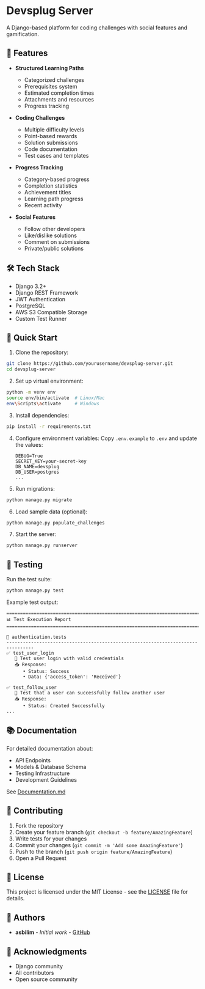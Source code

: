 # Devsplug Server

A Django-based platform for coding challenges with social features and gamification.

## 🌟 Features

- **Structured Learning Paths**

  - Categorized challenges
  - Prerequisites system
  - Estimated completion times
  - Attachments and resources
  - Progress tracking

- **Coding Challenges**

  - Multiple difficulty levels
  - Point-based rewards
  - Solution submissions
  - Code documentation
  - Test cases and templates

- **Progress Tracking**

  - Category-based progress
  - Completion statistics
  - Achievement titles
  - Learning path progress
  - Recent activity

- **Social Features**
  - Follow other developers
  - Like/dislike solutions
  - Comment on submissions
  - Private/public solutions

## 🛠️ Tech Stack

- Django 3.2+
- Django REST Framework
- JWT Authentication
- PostgreSQL
- AWS S3 Compatible Storage
- Custom Test Runner

## 🚀 Quick Start

1. Clone the repository:

```bash
git clone https://github.com/yourusername/devsplug-server.git
cd devsplug-server
```

2. Set up virtual environment:

```bash
python -m venv env
source env/bin/activate  # Linux/Mac
env\Scripts\activate     # Windows
```

3. Install dependencies:

```bash
pip install -r requirements.txt
```

4. Configure environment variables:
   Copy `.env.example` to `.env` and update the values:

   ```
   DEBUG=True
   SECRET_KEY=your-secret-key
   DB_NAME=devsplug
   DB_USER=postgres
   ...
   ```

5. Run migrations:

```bash
python manage.py migrate
```

6. Load sample data (optional):

```bash
python manage.py populate_challenges
```

7. Start the server:

```bash
python manage.py runserver
```

## 🧪 Testing

Run the test suite:

```bash
python manage.py test
```

Example test output:

```
================================================================================
📊 Test Execution Report
================================================================================

📁 authentication.tests
--------------------------------------------------------------------------------
✅ test_user_login
   📝 Test user login with valid credentials
   📥 Response:
      • Status: Success
      • Data: {'access_token': 'Received'}

✅ test_follow_user
   📝 Test that a user can successfully follow another user
   📥 Response:
      • Status: Created Successfully
...
```

## 📚 Documentation

For detailed documentation about:

- API Endpoints
- Models & Database Schema
- Testing Infrastructure
- Development Guidelines

See [Documentation.md](Documentation.md)

## 🤝 Contributing

1. Fork the repository
2. Create your feature branch (`git checkout -b feature/AmazingFeature`)
3. Write tests for your changes
4. Commit your changes (`git commit -m 'Add some AmazingFeature'`)
5. Push to the branch (`git push origin feature/AmazingFeature`)
6. Open a Pull Request

## 📝 License

This project is licensed under the MIT License - see the [LICENSE](LICENSE) file for details.

## 👥 Authors

- **asbilim** - _Initial work_ - [GitHub](https://github.com/asbilim)

## 🙏 Acknowledgments

- Django community
- All contributors
- Open source community
